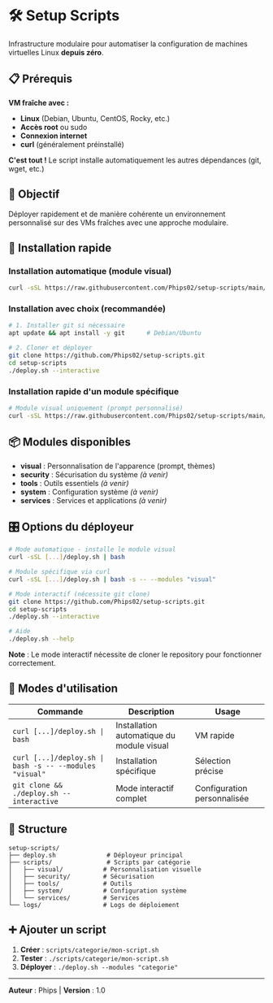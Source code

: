 # 🛠️ Setup Scripts

Infrastructure modulaire pour automatiser la configuration de machines virtuelles Linux **depuis zéro**.

## 📋 Prérequis

**VM fraîche avec :**
- **Linux** (Debian, Ubuntu, CentOS, Rocky, etc.)
- **Accès root** ou sudo
- **Connexion internet**
- **curl** (généralement préinstallé)

**C'est tout !** Le script installe automatiquement les autres dépendances (git, wget, etc.)

## 🎯 Objectif

Déployer rapidement et de manière cohérente un environnement personnalisé sur des VMs fraîches avec une approche modulaire.

## 🚀 Installation rapide

### Installation automatique (module visual)
```bash
curl -sSL https://raw.githubusercontent.com/Phips02/setup-scripts/main/deploy.sh | bash
```

### Installation avec choix (recommandée)
```bash
# 1. Installer git si nécessaire
apt update && apt install -y git      # Debian/Ubuntu

# 2. Cloner et déployer
git clone https://github.com/Phips02/setup-scripts.git
cd setup-scripts
./deploy.sh --interactive
```

### Installation rapide d'un module spécifique
```bash
# Module visual uniquement (prompt personnalisé)
curl -sSL https://raw.githubusercontent.com/Phips02/setup-scripts/main/deploy.sh | bash -s -- --modules "visual"
```

## 📦 Modules disponibles

- **visual** : Personnalisation de l'apparence (prompt, thèmes)
- **security** : Sécurisation du système *(à venir)*
- **tools** : Outils essentiels *(à venir)*
- **system** : Configuration système *(à venir)*
- **services** : Services et applications *(à venir)*

## 🎛️ Options du déployeur

```bash
# Mode automatique - installe le module visual
curl -sSL [...]/deploy.sh | bash

# Module spécifique via curl
curl -sSL [...]/deploy.sh | bash -s -- --modules "visual"

# Mode interactif (nécessite git clone)
git clone https://github.com/Phips02/setup-scripts.git
cd setup-scripts
./deploy.sh --interactive

# Aide
./deploy.sh --help
```

**Note** : Le mode interactif nécessite de cloner le repository pour fonctionner correctement.

## 🎯 Modes d'utilisation

| Commande | Description | Usage |
|----------|-------------|-------|
| `curl [...]/deploy.sh \| bash` | Installation automatique du module visual | VM rapide |
| `curl [...]/deploy.sh \| bash -s -- --modules "visual"` | Installation spécifique | Sélection précise |
| `git clone && ./deploy.sh --interactive` | Mode interactif complet | Configuration personnalisée |

## 📁 Structure

```
setup-scripts/
├── deploy.sh              # Déployeur principal
├── scripts/               # Scripts par catégorie
│   ├── visual/           # Personnalisation visuelle
│   ├── security/         # Sécurisation
│   ├── tools/            # Outils
│   ├── system/           # Configuration système
│   └── services/         # Services
└── logs/                 # Logs de déploiement
```

## ➕ Ajouter un script

1. **Créer** : `scripts/categorie/mon-script.sh`
2. **Tester** : `./scripts/categorie/mon-script.sh`
3. **Déployer** : `./deploy.sh --modules "categorie"`

---

**Auteur** : Phips | **Version** : 1.0